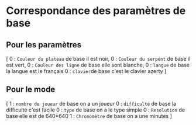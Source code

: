 # Correspondance des paramètres de base 

## Pour les paramètres

[
    0 : `Couleur du plateau` de base il est noir,
    0 : `Couleur du serpent` de base il est vert,
    0 : `Couleur des ligne`  de base elle sont blanche,
    0 : `langue` de base la langue est le français
    0 : `clavier`de base c'est le clavier azerty
]

## Pour le mode

[
    1 : `nombre de joueur` de base on a un joueur 
    0 : `difficulté` de base la difficulté c'est facile
    0 : `type` de base on a le type simple
    0 : `Resolution` de base elle est de 640*640
    1 :  `Chronomètre` de base on a une minutes
]
